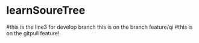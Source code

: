# learnSoureTree
#this is the line3 for develop branch
this is on the branch feature/qi
#this is on the gitpull feature!
